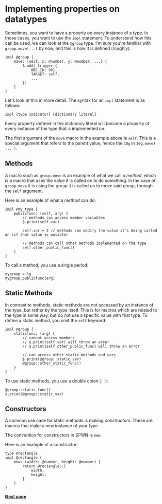 # Implementing properties on datatypes

Sometimes, you want to have a property on every instance of a type. In those cases, you want to use the `impl` statement.
To understand how this can be used, we can look at the `@group` type. I'm sure you're familiar with `group.move(...)` by now, and this is how it is defined (roughly):

```spwn
impl @group {
    move: (self, x: @number, y: @number, ...) {
        $.add( trigger {
            OBJ_ID: 901,
            TARGET: self,
            ...
        })
    }
}
```

Let's look at this in more detail. The syntax for an `impl` statement is as follows:

```
impl [type indicator] [dictionary literal]
```

Every property defined in the dictionary literal will become a property of every instance of the type that is implemented on.

The first argument of the `move` macro in the example above is `self`. This is a special argument that refers to the parent value, hence the `10g` in `10g.move( ... )`.

## Methods

A macro such as `group.move` is an example of what we call a _method_, which is a macro that uses the value it is called on to do something. In the case of `group.move` it is using the group it is called on to move said group, through the `self` argument.

Here is an example of what a _method_ can do:

```spwn
impl @my_type {
    publicfunc: (self, arg) {
        // methods can access member variables
        $.print(self.var)

        self.var = 5 // methods can modify the value it's being called on (if that value is mutable)

        // methods can call other methods implemented on the type
        self.other_public_func()
    }
}
```

To call a method, you use a single period:

```
mygroup = 1g
mygroup.publicfunc(arg)
```

## Static Methods

In contrast to methods, static methods are not accessed by an instance of the type, but rather by the type itself. This is for macros which are related to the type in some way, but do not use a specific value with that type. To define a static method, you omit the `self` keyword:

```spwn
impl @group {
    staticfunc: (arg) {
        // cannot access members
        // $.print(self.var) will throw an error
        // $.print(self.other_public_func) will throw an error

        // can access other static methods and vars
        $.print(@group::static_var)
        @group::other_static_func()
    }
}
```

To use static methods, you use a double colon (`::`):

```spwn
@group::static_func()
$.print(@group::static_var)
```

## Constructors

A common use case for static methods is making _constructors_. These are macros that make a new instance of your type.

The convention for constructors in SPWN is `new`.

Here is an example of a constructor:

```spwn
type @rectangle
impl @rectangle {
    new: (width: @number, height: @number) {
        return @rectangle::{
            width,
            height,
        }
    }
}
```

[**Next page**](./4context-splitting.md)

